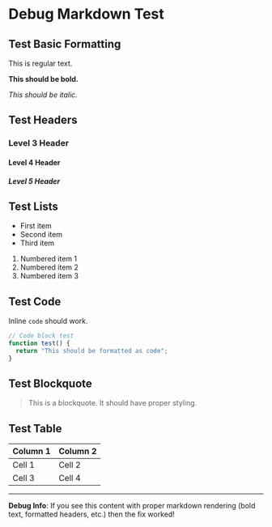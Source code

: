 # Debug Markdown Test

## Test Basic Formatting

This is regular text.

**This should be bold.**

*This should be italic.*

## Test Headers

### Level 3 Header
#### Level 4 Header
##### Level 5 Header

## Test Lists

- First item
- Second item
- Third item

1. Numbered item 1
2. Numbered item 2
3. Numbered item 3

## Test Code

Inline `code` should work.

```javascript
// Code block test
function test() {
  return "This should be formatted as code";
}
```

## Test Blockquote

> This is a blockquote.
> It should have proper styling.

## Test Table

| Column 1 | Column 2 |
|----------|----------|
| Cell 1   | Cell 2   |
| Cell 3   | Cell 4   |

---

**Debug Info**: If you see this content with proper markdown rendering (bold text, formatted headers, etc.) then the fix worked!